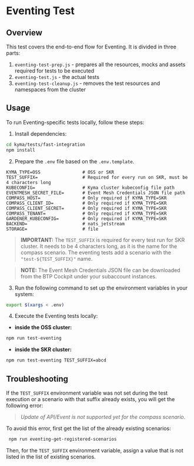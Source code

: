 # Eventing Test


## Overview

This test covers the end-to-end flow for Eventing. It is divided in three parts:
1. `eventing-test-prep.js` - prepares all the resources, mocks and assets required for tests to be executed
2. `eventing-test.js` - the actual tests
3. `eventing-test-cleanup.js` - removes the test resources and namespaces from the cluster

## Usage
To run Eventing-specific tests locally, follow these steps:

1. Install dependencies:
```bash
cd kyma/tests/fast-integration
npm install
```

2. Prepare the `.env` file based on the `.env.template`.
```
KYMA_TYPE=OSS                # OSS or SKR
TEST_SUFFIX=                 # Required for every run on SKR, must be 4 characters long
KUBECONFIG=                  # Kyma cluster kubeconfig file path
EVENTMESH_SECRET_FILE=       # Event Mesh Credentials JSON file path
COMPASS_HOST=                # Only required if KYMA_TYPE=SKR
COMPASS_CLIENT_ID=           # Only required if KYMA_TYPE=SKR
COMPASS_CLIENT_SECRET=       # Only required if KYMA_TYPE=SKR
COMPASS_TENANT=              # Only required if KYMA_TYPE=SKR
GARDENER_KUBECONFIG=         # Only required if KYMA_TYPE=SKR
BACKEND=                     # nats_jetstream
STORAGE=                     # file
```
>**IMPORTANT:** The `TEST_SUFFIX` is required for every test run for SKR cluster. It needs to be 4 characters long, as it is the name for the compass scenario.
> The eventing tests add a scenario with the `"test-${TEST_SUFFIX}"` name.

>**NOTE:** The Event Mesh Credentials JSON file can be downloaded from the BTP Cockpit under your subaccount instances.

3. Run the following command to set up the environment variables in your system:
```bash
export $(xargs < .env)
```

4. Execute the Eventing tests locally:

- **inside the OSS cluster:**
```bash
npm run test-eventing
```
- **inside the SKR cluster:**
```bash
npm run test-eventing TEST_SUFFIX=abcd
```

## Troubleshooting ##

If the `TEST_SUFFIX` environment variable was not set during the test execution or a scenario with that suffix already exists, you will get the following error:
>_Update of API/Event is not supported yet for the compass scenario_.

To avoid this error, first get the list of the already existing scenarios:
```bash
 npm run eventing-get-registered-scenarios
```
Then, for the `TEST_SUFFIX` environment variable, assign a value that is not listed in the list of existing scenarios.
